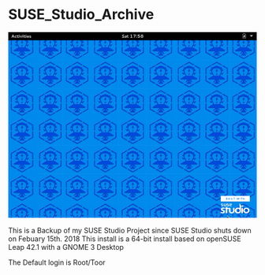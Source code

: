 # SUSE_Studio_Archive

![alt text](https://github.com/RevStrangeHope/SUSE_Studio_Archive/blob/master/DESKTOP.png)

This is a Backup of my SUSE Studio Project since SUSE Studio shuts down on Febuary 15th. 2018
This install is a  64-bit install based on openSUSE Leap 42.1 with a GNOME 3 Desktop

The Default login is
Root/Toor
